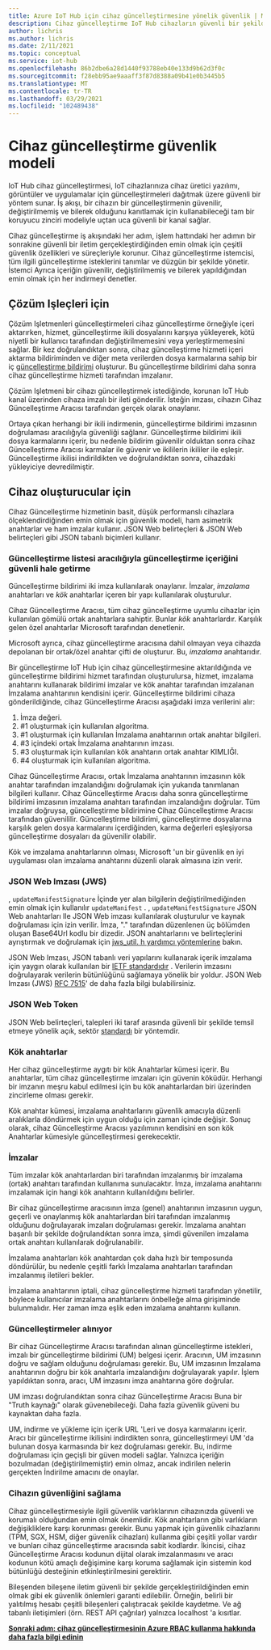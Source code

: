 ```yaml
---
title: Azure IoT Hub için cihaz güncelleştirmesine yönelik güvenlik | Microsoft Docs
description: Cihaz güncelleştirme IoT Hub cihazların güvenli bir şekilde güncelleştirilmesini sağlar.
author: lichris
ms.author: lichris
ms.date: 2/11/2021
ms.topic: conceptual
ms.service: iot-hub
ms.openlocfilehash: 86b2dbe6a28d1440f93788eb40e133d9b62d3f0c
ms.sourcegitcommit: f28ebb95ae9aaaff3f87d8388a09b41e0b3445b5
ms.translationtype: MT
ms.contentlocale: tr-TR
ms.lasthandoff: 03/29/2021
ms.locfileid: "102489438"
---
```

# <a name="device-update-security-model"></a>Cihaz güncelleştirme güvenlik modeli

IoT Hub cihaz güncelleştirmesi, IoT cihazlarınıza cihaz üretici yazılımı, görüntüler ve uygulamalar için güncelleştirmeleri dağıtmak üzere güvenli bir yöntem sunar. İş akışı, bir cihazın bir güncelleştirmenin güvenilir, değiştirilmemiş ve bilerek olduğunu kanıtlamak için kullanabileceği tam bir koruyucu zinciri modeliyle uçtan uca güvenli bir kanal sağlar.

Cihaz güncelleştirme iş akışındaki her adım, işlem hattındaki her adımın bir sonrakine güvenli bir iletim gerçekleştirdiğinden emin olmak için çeşitli güvenlik özellikleri ve süreçleriyle korunur. Cihaz güncelleştirme istemcisi, tüm ilgili güncelleştirme isteklerini tanımlar ve düzgün bir şekilde yönetir. İstemci Ayrıca içeriğin güvenilir, değiştirilmemiş ve bilerek yapıldığından emin olmak için her indirmeyi denetler.

## <a name="for-solution-operators"></a>Çözüm Işleçleri için

Çözüm Işletmenleri güncelleştirmeleri cihaz güncelleştirme örneğiyle içeri aktarırken, hizmet, güncelleştirme ikili dosyalarını karşıya yükleyerek, kötü niyetli bir kullanıcı tarafından değiştirilmemesini veya yerleştirmemesini sağlar. Bir kez doğrulandıktan sonra, cihaz güncelleştirme hizmeti içeri aktarma bildiriminden ve diğer meta verilerden dosya karmalarına sahip bir iç [güncelleştirme bildirimi](./update-manifest.md) oluşturur. Bu güncelleştirme bildirimi daha sonra cihaz güncelleştirme hizmeti tarafından imzalanır.

Çözüm Işletmeni bir cihazı güncelleştirmek istediğinde, korunan IoT Hub kanal üzerinden cihaza imzalı bir ileti gönderilir. İsteğin imzası, cihazın Cihaz Güncelleştirme Aracısı tarafından gerçek olarak onaylanır. 

Ortaya çıkan herhangi bir ikili indirmenin, güncelleştirme bildirimi imzasının doğrulaması aracılığıyla güvenliği sağlanır. Güncelleştirme bildirimi ikili dosya karmalarını içerir, bu nedenle bildirim güvenilir olduktan sonra cihaz Güncelleştirme Aracısı karmalar ile güvenir ve ikililerin ikililer ile eşleşir. Güncelleştirme ikilisi indirildikten ve doğrulandıktan sonra, cihazdaki yükleyiciye devredilmiştir.

## <a name="for-device-builders"></a>Cihaz oluşturucular için

Cihaz Güncelleştirme hizmetinin basit, düşük performanslı cihazlara ölçeklendirdiğinden emin olmak için güvenlik modeli, ham asimetrik anahtarlar ve ham imzalar kullanır. JSON Web belirteçleri & JSON Web belirteçleri gibi JSON tabanlı biçimleri kullanır.

### <a name="securing-update-content-via-the-update-manifest"></a>Güncelleştirme listesi aracılığıyla güncelleştirme içeriğini güvenli hale getirme

Güncelleştirme bildirimi iki imza kullanılarak onaylanır. İmzalar, *imzalama* anahtarları ve *kök* anahtarlar içeren bir yapı kullanılarak oluşturulur.

Cihaz Güncelleştirme Aracısı, tüm cihaz güncelleştirme uyumlu cihazlar için kullanılan gömülü ortak anahtarlara sahiptir. Bunlar *kök* anahtarlardır. Karşılık gelen özel anahtarlar Microsoft tarafından denetlenir.

Microsoft ayrıca, cihaz güncelleştirme aracısına dahil olmayan veya cihazda depolanan bir ortak/özel anahtar çifti de oluşturur. Bu, *imzalama* anahtarıdır.

Bir güncelleştirme IoT Hub için cihaz güncelleştirmesine aktarıldığında ve güncelleştirme bildirimi hizmet tarafından oluşturulursa, hizmet, imzalama anahtarını kullanarak bildirimi imzalar ve kök anahtar tarafından imzalanan İmzalama anahtarının kendisini içerir. Güncelleştirme bildirimi cihaza gönderildiğinde, cihaz Güncelleştirme Aracısı aşağıdaki imza verilerini alır:

1. İmza değeri.
2. #1 oluşturmak için kullanılan algoritma.
3. #1 oluşturmak için kullanılan İmzalama anahtarının ortak anahtar bilgileri.
4. #3 içindeki ortak İmzalama anahtarının imzası.
5. #3 oluşturmak için kullanılan kök anahtarın ortak anahtar KIMLIĞI.
6. #4 oluşturmak için kullanılan algoritma.

Cihaz Güncelleştirme Aracısı, ortak İmzalama anahtarının imzasının kök anahtar tarafından imzalandığını doğrulamak için yukarıda tanımlanan bilgileri kullanır. Cihaz Güncelleştirme Aracısı daha sonra güncelleştirme bildirimi imzasının imzalama anahtarı tarafından imzalandığını doğrular. Tüm imzalar doğruysa, güncelleştirme bildirimine Cihaz Güncelleştirme Aracısı tarafından güvenililir. Güncelleştirme bildirimi, güncelleştirme dosyalarına karşılık gelen dosya karmalarını içerdiğinden, karma değerleri eşleşiyorsa güncelleştirme dosyaları da güvenilir olabilir.

Kök ve imzalama anahtarlarının olması, Microsoft 'un bir güvenlik en iyi uygulaması olan imzalama anahtarını düzenli olarak almasına izin verir.

### <a name="json-web-signature-jws"></a>JSON Web Imzası (JWS)

, `updateManifestSignature` İçinde yer alan bilgilerin değiştirilmediğinden emin olmak için kullanılır `updateManifest` . , `updateManifestSignature` JSON Web anahtarları Ile JSON Web imzası kullanılarak oluşturulur ve kaynak doğrulaması için izin verilir. İmza, "." tarafından düzenlenen üç bölümden oluşan Base64Url kodlu bir dizedir.  JSON anahtarlarını ve belirteçlerini ayrıştırmak ve doğrulamak için [jws_util. h yardımcı yöntemlerine](https://github.com/Azure/iot-hub-device-update/tree/main/src/utils/jws_utils) bakın.

JSON Web Imzası, JSON tabanlı veri yapılarını kullanarak içerik imzalama için yaygın olarak kullanılan bir [IETF standardıdır](https://tools.ietf.org/html/rfc7515) . Verilerin imzasını doğrulayarak verilerin bütünlüğünü sağlamaya yönelik bir yoldur. JSON Web Imzası (JWS) [RFC 7515](https://www.rfc-editor.org/info/rfc7515)' de daha fazla bilgi bulabilirsiniz.

### <a name="json-web-token"></a>JSON Web Token

JSON Web belirteçleri, talepleri iki taraf arasında güvenli bir şekilde temsil etmeye yönelik açık, sektör [standardı](https://tools.ietf.org/html/rfc7519) bir yöntemdir.

### <a name="root-keys"></a>Kök anahtarlar

Her cihaz güncelleştirme aygıtı bir kök Anahtarlar kümesi içerir. Bu anahtarlar, tüm cihaz güncelleştirme imzaları için güvenin köküdür. Herhangi bir imzanın meşru kabul edilmesi için bu kök anahtarlardan biri üzerinden zincirleme olması gerekir.

Kök anahtar kümesi, imzalama anahtarlarını güvenlik amacıyla düzenli aralıklarla döndürmek için uygun olduğu için zaman içinde değişir. Sonuç olarak, cihaz Güncelleştirme Aracısı yazılımının kendisini en son kök Anahtarlar kümesiyle güncelleştirmesi gerekecektir. 

### <a name="signatures"></a>İmzalar

Tüm imzalar kök anahtarlardan biri tarafından imzalanmış bir imzalama (ortak) anahtarı tarafından kullanıma sunulacaktır. İmza, imzalama anahtarını imzalamak için hangi kök anahtarın kullanıldığını belirler. 

Bir cihaz güncelleştirme aracısının imza (genel) anahtarının imzasının uygun, geçerli ve onaylanmış kök anahtarlardan biri tarafından imzalanmış olduğunu doğrulayarak imzaları doğrulaması gerekir. İmzalama anahtarı başarılı bir şekilde doğrulandıktan sonra imza, şimdi güvenilen imzalama ortak anahtarı kullanılarak doğrulanabilir.

İmzalama anahtarları kök anahtardan çok daha hızlı bir temposunda döndürülür, bu nedenle çeşitli farklı İmzalama anahtarları tarafından imzalanmış iletileri bekler. 

İmzalama anahtarının iptali, cihaz güncelleştirme hizmeti tarafından yönetilir, böylece kullanıcılar imzalama anahtarlarını önbelleğe alma girişiminde bulunmalıdır. Her zaman imza eşlik eden imzalama anahtarını kullanın.

### <a name="receiving-updates"></a>Güncelleştirmeler alınıyor

Bir cihaz Güncelleştirme Aracısı tarafından alınan güncelleştirme istekleri, imzalı bir güncelleştirme bildirimi (UM) belgesi içerir. Aracının, UM imzasının doğru ve sağlam olduğunu doğrulaması gerekir. Bu, UM imzasının İmzalama anahtarının doğru bir kök anahtarla imzalandığını doğrulayarak yapılır. İşlem yapıldıktan sonra, aracı, UM imzasını imza anahtarına göre doğrular.

UM imzası doğrulandıktan sonra cihaz Güncelleştirme Aracısı Buna bir "Truth kaynağı" olarak güvenebileceği. Daha fazla güvenlik güveni bu kaynaktan daha fazla. 

UM, indirme ve yükleme için içerik URL 'Leri ve dosya karmalarını içerir. Aracı bir güncelleştirme ikilisini indirdikten sonra, güncelleştirmeyi UM 'da bulunan dosya karmasında bir kez doğrulaması gerekir. Bu, indirme doğrulaması için geçişli bir güven modeli sağlar. Yalnızca içeriğin bozulmadan (değiştirilmemiştir) emin olmaz, ancak indirilen nelerin gerçekten İndirilme amacını de onaylar. 

### <a name="securing-the-device"></a>Cihazın güvenliğini sağlama

Cihaz güncelleştirmesiyle ilgili güvenlik varlıklarının cihazınızda güvenli ve korumalı olduğundan emin olmak önemlidir. Kök anahtarların gibi varlıkların değişikliklere karşı korunması gerekir. Bunu yapmak için güvenlik cihazlarını (TPM, SGX, HSM, diğer güvenlik cihazları) kullanma gibi çeşitli yollar vardır ve bunları cihaz güncelleştirme aracısında sabit kodlardır. İkincisi, cihaz Güncelleştirme Aracısı kodunun dijital olarak imzalanmasını ve aracı kodunun kötü amaçlı değişimine karşı koruma sağlamak için sistemin kod bütünlüğü desteğinin etkinleştirilmesini gerektirir.

Bileşenden bileşene iletim güvenli bir şekilde gerçekleştirildiğinden emin olmak gibi ek güvenlik önlemleri garanti edilebilir. Örneğin, belirli bir yalıtılmış hesabı çeşitli bileşenleri çalıştıracak şekilde kaydetme. Ve ağ tabanlı iletişimleri (örn. REST API çağrılar) yalnızca localhost 'a kısıtlar.

**[Sonraki adım: cihaz güncelleştirmesinin Azure RBAC kullanma hakkında daha fazla bilgi edinin](.\device-update-control-access.md)**